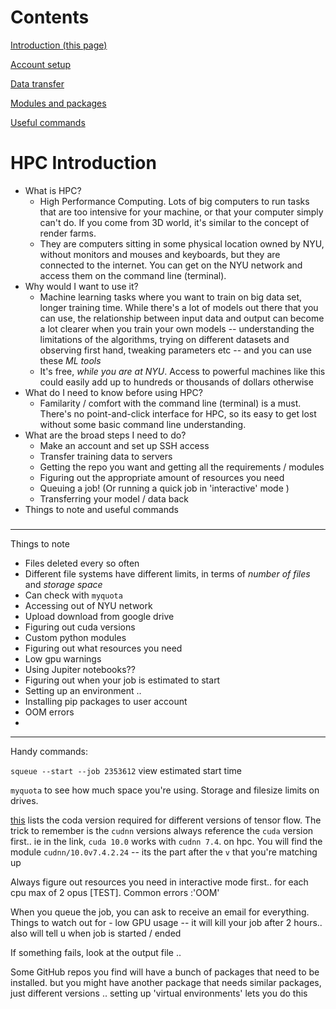 # Contents

[Introduction (this page)](/)

[Account setup](/account.md)

[Data transfer](/transfer.md)

[Modules and packages](/modules.md)

[Useful commands](/useful.md)



# HPC Introduction

* What is HPC?
  * High Performance Computing. Lots of big computers to run tasks that are too intensive for your machine, or that your computer simply can't do. If you come from 3D world, it's similar to the concept of render farms.
  * They are computers sitting in some physical location owned by NYU, without monitors and mouses and keyboards, but they are connected to the internet. You can get on the NYU network and access them on the command line (terminal). 
* Why would I want to use it? 
  * Machine learning tasks where you want to train on big data set, longer training time. While there's a lot of models out there that you can use, the relationship between input data and output can become a lot clearer when you train your own models -- understanding the limitations of the algorithms, trying on different datasets and observing first hand, tweaking parameters etc -- and you can use these *ML tools* 
  *  It's free, *while you are at NYU*. Access to powerful machines like this could easily add up to hundreds or thousands of dollars otherwise
* What do I need to know before using HPC?
  * Familarity / comfort with the command line (terminal) is a must. There's no point-and-click interface for HPC, so its easy to get lost without some basic command line understanding. 
* What are the broad steps I need to do?
  * Make an account and set up SSH access
  * Transfer training data to servers 
  * Getting the repo you want and getting all the requirements / modules
  * Figuring out the appropriate amount of resources you need
  * Queuing a job! (Or running a quick job in 'interactive' mode )
  * Transferring your model / data back 
* Things to note and useful commands

### 

----

Things to note

- Files deleted every so often
- Different file systems have different limits, in terms of *number of files* and *storage space*
- Can check with `myquota`
- Accessing out of NYU network
- Upload download from google drive
- Figuring out cuda versions
- Custom python modules
- Figuring out what resources you need
- Low gpu warnings 
- Using Jupiter notebooks??
- Figuring out when your job is estimated to start
- Setting up an environment .. 
- Installing pip packages to user account 
- OOM errors
- 





----

Handy commands:

`squeue --start --job 2353612` view estimated start time

`myquota` to see how much space you're using. Storage and filesize limits on drives. 

[this](https://www.tensorflow.org/install/source#tested_build_configurations) lists the coda version required for different versions of tensor flow. The trick to remember is the `cudnn` versions always reference the `cuda` version first.. ie in the link, `cuda 10.0` works with `cudnn 7.4`. on hpc. You will find the module `cudnn/10.0v7.4.2.24` -- its the part after the `v` that you're matching up 

Always figure out resources you need in interactive mode first.. for each cpu max of 2 opus [TEST]. Common errors :'OOM'

When you queue the job, you can ask to receive an email for everything. Things to watch out for - low GPU usage -- it will kill your job after 2 hours.. also will tell u when job is started / ended

If something fails, look at the output file .. 

Some GitHub repos you find will have a bunch of packages that need to be installed. but you might have another package that needs similar packages, just different versions .. setting up 'virtual environments' lets you do this 